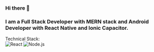 ### Hi there 👋

<!--
**harshu1611/harshu1611** is a ✨ _special_ ✨ repository because its `README.md` (this file) appears on your GitHub profile.

Here are some ideas to get you started:

- 🔭 I’m currently working on ...

- 🌱 I’m currently learning ...
- 👯 I’m looking to collaborate on ...
- 🤔 I’m looking for help with ...
- 💬 Ask me about ...
- 📫 How to reach me: ...
- 😄 Pronouns: ...
- ⚡ Fun fact: ...
-->
### I am a Full Stack Developer with MERN stack and Android Developer with React Native and Ionic Capacitor.

Technical Stack:
<br>
![React](https://img.shields.io/badge/React.js-blue?style=for-the-badge&logo=react&logoColor=#61DAFB)
![Node.js](https://img.shields.io/badge/Node.js-white?style=for-the-badge&logo=nodedotjs&logoColor=#339933)

